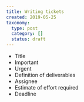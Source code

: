 ```yaml
---
title: Writing tickets
created: 2019-05-25
taxonomy:
  type: post
  category: []
  status: draft
---
```


* Title
* Important
* Urgent
* Definition of deliverables
* Assignee
* Estimate of effort required
* Deadline
